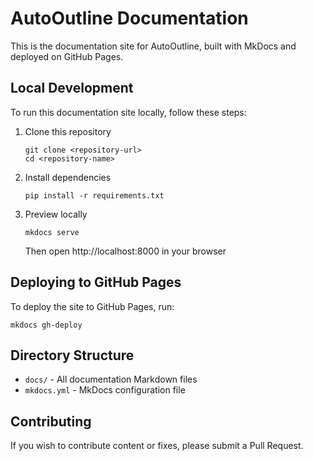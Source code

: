 # AutoOutline Documentation

This is the documentation site for AutoOutline, built with MkDocs and deployed on GitHub Pages.

## Local Development

To run this documentation site locally, follow these steps:

1. Clone this repository
   ```
   git clone <repository-url>
   cd <repository-name>
   ```

2. Install dependencies
   ```
   pip install -r requirements.txt
   ```

3. Preview locally
   ```
   mkdocs serve
   ```
   Then open http://localhost:8000 in your browser

## Deploying to GitHub Pages

To deploy the site to GitHub Pages, run:

```
mkdocs gh-deploy
```

## Directory Structure

- `docs/` - All documentation Markdown files
- `mkdocs.yml` - MkDocs configuration file

## Contributing

If you wish to contribute content or fixes, please submit a Pull Request. 